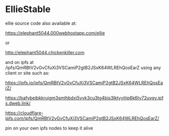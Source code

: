 # EllieStable

ellie source code also available at:

https://elephant5044.000webhostapp.com/ellie

or

http://elephant5044.chickenkiller.com



and on ipfs at /ipfs/QmRBtV2vGvCfuXi3VSCamiP2gtB2JSxK64WLREhQosEarZ using any client or site such as:

https://ipfs.io/ipfs/QmRBtV2vGvCfuXi3VSCamiP2gtB2JSxK64WLREhQosEarZ/

https://bafybeibkkrujgm3smlhbdxi5vvk3cu3tg4bis3lktyyitip6k6ty72uvqy.ipfs.dweb.link/

https://cloudflare-ipfs.com/ipfs/QmRBtV2vGvCfuXi3VSCamiP2gtB2JSxK64WLREhQosEarZ/

pin on your own ipfs nodes to keep it alive
